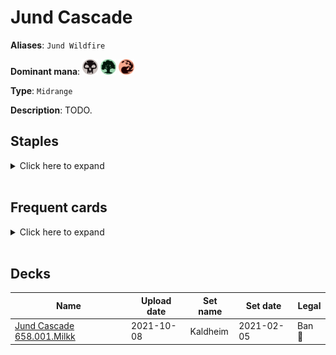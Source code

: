 <!-- This page is automatically generated by Myr: do not update it manually. Changes directly applied here will be lost. -->
# Jund Cascade

**Aliases**: `Jund Wildfire`

**Dominant mana**: <img src="../resources/images/mana/B.png" width="25"/> <img src="../resources/images/mana/G.png" width="25"/> <img src="../resources/images/mana/R.png" width="25"/>

**Type**: `Midrange`

**Description**: TODO.

## **Staples**

<details>
  <summary>Click here to expand</summary>
</details><br/>

## **Frequent cards**

<details>
  <summary>Click here to expand</summary>
</details><br/>

## **Decks**

| Name | Upload date | Set name | Set date | Legal |
| -----| ----------- | -------- | -------- | ----- |
| [Jund Cascade 658.001.Milkk](https://www.mtggoldfish.com/deck/4351121) | 2021-10-08 | Kaldheim | 2021-02-05 | Ban 🔨 |


